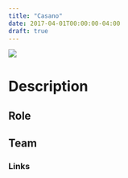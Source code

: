 ```yaml
---
title: "Casano"
date: 2017-04-01T00:00:00-04:00
draft: true
---
```


![](/images/projects/Casano_Icon.png)

# Description

## Role

## Team

### Links